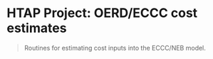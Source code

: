 # HTAP Project: OERD/ECCC cost estimates
>  Routines for estimating cost inputs into the ECCC/NEB model. 
>

